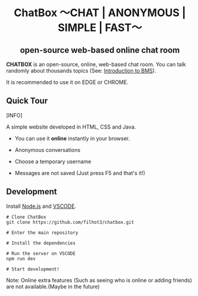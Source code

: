 <h1 align="center">ChatBox 〜CHAT | ANONYMOUS | SIMPLE | FAST〜</h1>

<h2 align="center">open-source web-based online chat room</h2>

**CHATBOX** is an open-source, online, web-based chat room. You can talk randomly
about thousands topics (See:
[Introduction to BMS](https://www.youtube.com/watch?v=Guv1vRAKanY)).

It is recommended to use it on EDGE or CHROME.

<!-- tocstop -->

## Quick Tour

[INFO]

A simple website developed in HTML, CSS and Java.

- You can use it **online** instantly in your browser.

- Anonymous conversations

- Choose a temporary username

- Messages are not saved (Just press F5 and that's it!)

## Development

Install [Node.js](https://nodejs.org/en/) and
[VSCODE](https://code.visualstudio.com/Download).

```
# Clone ChatBox
git clone https://github.com/filhot3/chatbox.git

# Enter the main repository

# Install the dependencies

# Run the server on VSCODE
npm run dev

# Start development!
```

Note: Online extra features (Such as seeing who is online or adding friends) are not available.(Maybe in the future)
